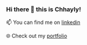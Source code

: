 ### Hi there 👋 this is Chhayly!

📫 You can find me on [linkedin](linkedin.com/in/chhaylylim)

🌐 Check out my [portfolio](https://cly1st.github.io/limchhayly.github.io/)
<!--
**Cly1st/Cly1st** is a ✨ _special_ ✨ repository because its `README.md` (this file) appears on your GitHub profile.

Here are some ideas to get you started:

- 🔭 I’m currently working on ...
- 🌱 I’m currently learning ...
- 👯 I’m looking to collaborate on ...
- 🤔 I’m looking for help with ...
- 💬 Ask me about ...
- 📫 How to reach me: ...
- 😄 Pronouns: ...
- ⚡ Fun fact: ...
-->
